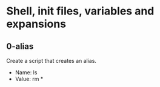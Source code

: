 # Shell, init files, variables and expansions
## 0-alias
Create a script that creates an alias.

* Name: ls
* Value: rm * 
